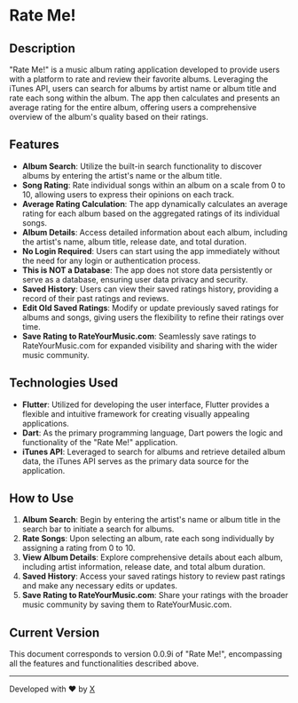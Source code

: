 # Rate Me!

## Description
"Rate Me!" is a music album rating application developed to provide users with a platform to rate and review their favorite albums. Leveraging the iTunes API, users can search for albums by artist name or album title and rate each song within the album. The app then calculates and presents an average rating for the entire album, offering users a comprehensive overview of the album's quality based on their ratings.

## Features
- **Album Search**: Utilize the built-in search functionality to discover albums by entering the artist's name or the album title.
- **Song Rating**: Rate individual songs within an album on a scale from 0 to 10, allowing users to express their opinions on each track.
- **Average Rating Calculation**: The app dynamically calculates an average rating for each album based on the aggregated ratings of its individual songs.
- **Album Details**: Access detailed information about each album, including the artist's name, album title, release date, and total duration.
- **No Login Required**: Users can start using the app immediately without the need for any login or authentication process.
- **This is NOT a Database**: The app does not store data persistently or serve as a database, ensuring user data privacy and security.
- **Saved History**: Users can view their saved ratings history, providing a record of their past ratings and reviews.
- **Edit Old Saved Ratings**: Modify or update previously saved ratings for albums and songs, giving users the flexibility to refine their ratings over time.
- **Save Rating to RateYourMusic.com**: Seamlessly save ratings to RateYourMusic.com for expanded visibility and sharing with the wider music community.

## Technologies Used
- **Flutter**: Utilized for developing the user interface, Flutter provides a flexible and intuitive framework for creating visually appealing applications.
- **Dart**: As the primary programming language, Dart powers the logic and functionality of the "Rate Me!" application.
- **iTunes API**: Leveraged to search for albums and retrieve detailed album data, the iTunes API serves as the primary data source for the application.

## How to Use
1. **Album Search**: Begin by entering the artist's name or album title in the search bar to initiate a search for albums.
2. **Rate Songs**: Upon selecting an album, rate each song individually by assigning a rating from 0 to 10.
3. **View Album Details**: Explore comprehensive details about each album, including artist information, release date, and total album duration.
4. **Saved History**: Access your saved ratings history to review past ratings and make any necessary edits or updates.
5. **Save Rating to RateYourMusic.com**: Share your ratings with the broader music community by saving them to RateYourMusic.com.

## Current Version
This document corresponds to version 0.0.9i of "Rate Me!", encompassing all the features and functionalities described above.

---
Developed with ♥ by [X](https://github.com/ALi3naTEd0)
